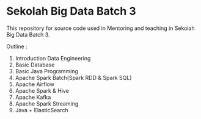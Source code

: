 # Sekolah Big Data Batch 3
This repository for source code used in Mentoring and teaching in Sekolah Big Data Batch 3.

Outline :
1) Introduction Data Engineering
2) Basic Database
3) Basic Java Programming
4) Apache Spark Batch(Spark RDD & Spark SQL)
5) Apache Airflow
6) Apache Spark & Hive
7) Apache Kafka
8) Apache Spark Streaming
9) Java + ElasticSearch
